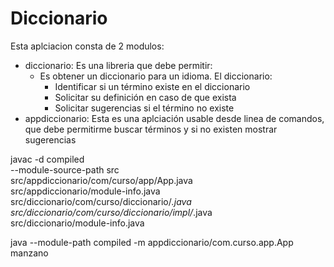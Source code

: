 # Diccionario

Esta aplciacion consta de 2 modulos:
- diccionario: Es una libreria que debe permitir:
    - Es obtener un diccionario para un idioma. El diccionario:
        - Identificar si un término existe en el diccionario
        - Solicitar su definición en caso de que exista
        - Solicitar sugerencias si el término no existe
- appdiccionario: Esta es una aplciación usable desde linea de comandos, que debe permitirme
                  buscar términos y si no existen mostrar sugerencias


javac -d compiled \
    --module-source-path src \
    src/appdiccionario/com/curso/app/App.java \
    src/appdiccionario/module-info.java  \
    src/diccionario/com/curso/diccionario/*.java \
    src/diccionario/com/curso/diccionario/impl/*.java \
    src/diccionario/module-info.java 

java --module-path compiled -m appdiccionario/com.curso.app.App manzano